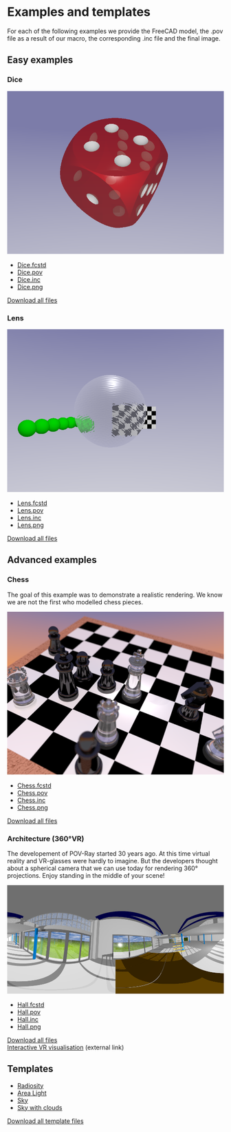 # Examples and templates

For each of the following examples we provide the FreeCAD model, the .pov file as a result of our macro, the corresponding .inc file and the final image.

## Easy examples

### Dice

![Lens example](../Examples/Dice/Dice.png "Lens example")

* [Dice.fcstd](../Examples/Dice/Dice.fcstd)  
* [Dice.pov](../Examples/Dice/Dice.pov)  
* [Dice.inc](../Examples/Dice/Dice.inc)  
* [Dice.png](../Examples/Dice/Dice.png)  

[Download all files](../Examples/Dice/Dice.zip)

### Lens

![Lens example](../Examples/Lens/withRipples/Lens.png "Lens example")

* [Lens.fcstd](../Examples/Lens/Lens.fcstd)  
* [Lens.pov](../Examples/Lens/Lens.pov)  
* [Lens.inc](../Examples/Lens/Lens.inc)  
* [Lens.png](../Examples/Lens/Lens.png)  

[Download all files](../Examples/Lens/Lens.zip)  

## Advanced examples

### Chess

The goal of this example was to demonstrate a realistic rendering.
We know we are not the first who modelled chess pieces.

![Chess example](../Examples/Chess/Chess.png "Chess example")

* [Chess.fcstd](../Examples/Chess/Chess.fcstd)  
* [Chess.pov](../Examples/Chess/Chess.pov)  
* [Chess.inc](../Examples/Chess/Chess.inc)  
* [Chess.png](../Examples/Chess/Chess.png)  

[Download all files](../Examples/Chess/Chess.zip)  

### Architecture (360°VR)

The developement of POV-Ray started 30 years ago. At this time virtual reality and VR-glasses were hardly to imagine. But the developers thought about a spherical camera that we can use today for rendering 360° projections. Enjoy standing in the middle of your scene!

![Architecture example](../Examples/Hall/Hall.png "Architecture example")

* [Hall.fcstd](../Examples/Hall/Hall.fcstd)  
* [Hall.pov](../Examples/Hall/Hall.pov)  
* [Hall.inc](../Examples/Hall/Hall.inc)  
* [Hall.png](../Examples/Hall/Hall.png)  

[Download all files](../Examples/Hall/Hall.zip)  
[Interactive VR visualisation](http://www.barozz.it/vr/fablab_andreas/) (external link)

## Templates

* [Radiosity](../Examples/Templates/Radiosity.inc)
* [Area Light](../Examples/Templates/AreaLight.inc)
* [Sky](../Examples/Templates/SkyWithoutClouds.inc)
* [Sky with clouds](../Examples/Templates/SkyWithClouds.inc)  

[Download all template files](../Examples/Templates/Templates.zip)  
